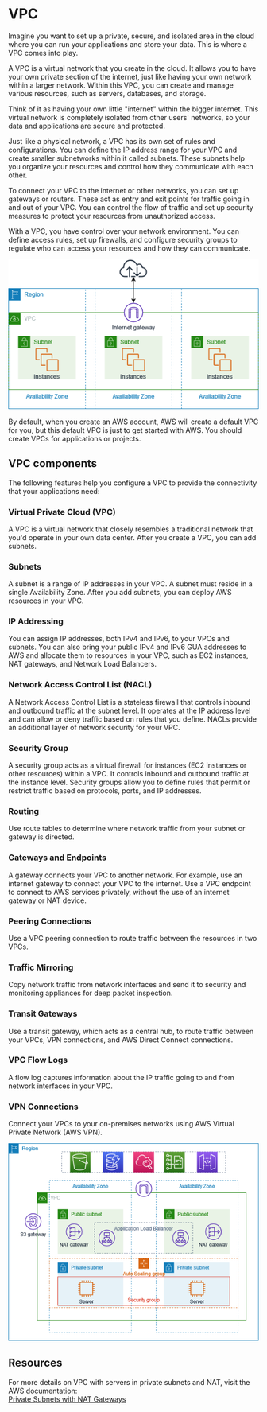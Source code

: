# VPC

Imagine you want to set up a private, secure, and isolated area in the cloud where you can run your applications and store your data. This is where a VPC comes into play.

A VPC is a virtual network that you create in the cloud. It allows you to have your own private section of the internet, just like having your own network within a larger network. Within this VPC, you can create and manage various resources, such as servers, databases, and storage.

Think of it as having your own little "internet" within the bigger internet. This virtual network is completely isolated from other users' networks, so your data and applications are secure and protected.

Just like a physical network, a VPC has its own set of rules and configurations. You can define the IP address range for your VPC and create smaller subnetworks within it called subnets. These subnets help you organize your resources and control how they communicate with each other.

To connect your VPC to the internet or other networks, you can set up gateways or routers. These act as entry and exit points for traffic going in and out of your VPC. You can control the flow of traffic and set up security measures to protect your resources from unauthorized access.

With a VPC, you have control over your network environment. You can define access rules, set up firewalls, and configure security groups to regulate who can access your resources and how they can communicate.

![VPC Diagram](./Screenshots/1st.png)

By default, when you create an AWS account, AWS will create a default VPC for you, but this default VPC is just to get started with AWS. You should create VPCs for applications or projects. 

## VPC components 

The following features help you configure a VPC to provide the connectivity that your applications need:

### Virtual Private Cloud (VPC)

A VPC is a virtual network that closely resembles a traditional network that you'd operate in your own data center. After you create a VPC, you can add subnets.

### Subnets

A subnet is a range of IP addresses in your VPC. A subnet must reside in a single Availability Zone. After you add subnets, you can deploy AWS resources in your VPC.

### IP Addressing

You can assign IP addresses, both IPv4 and IPv6, to your VPCs and subnets. You can also bring your public IPv4 and IPv6 GUA addresses to AWS and allocate them to resources in your VPC, such as EC2 instances, NAT gateways, and Network Load Balancers.

### Network Access Control List (NACL)

A Network Access Control List is a stateless firewall that controls inbound and outbound traffic at the subnet level. It operates at the IP address level and can allow or deny traffic based on rules that you define. NACLs provide an additional layer of network security for your VPC.
   
### Security Group

A security group acts as a virtual firewall for instances (EC2 instances or other resources) within a VPC. It controls inbound and outbound traffic at the instance level. Security groups allow you to define rules that permit or restrict traffic based on protocols, ports, and IP addresses.  

### Routing

Use route tables to determine where network traffic from your subnet or gateway is directed.

### Gateways and Endpoints

A gateway connects your VPC to another network. For example, use an internet gateway to connect your VPC to the internet. Use a VPC endpoint to connect to AWS services privately, without the use of an internet gateway or NAT device.

### Peering Connections

Use a VPC peering connection to route traffic between the resources in two VPCs.

### Traffic Mirroring

Copy network traffic from network interfaces and send it to security and monitoring appliances for deep packet inspection.

### Transit Gateways

Use a transit gateway, which acts as a central hub, to route traffic between your VPCs, VPN connections, and AWS Direct Connect connections.

### VPC Flow Logs

A flow log captures information about the IP traffic going to and from network interfaces in your VPC.

### VPN Connections

Connect your VPCs to your on-premises networks using AWS Virtual Private Network (AWS VPN).

![Private Subnet with NAT](./Screenshots/2nd.png)

## Resources 

For more details on VPC with servers in private subnets and NAT, visit the AWS documentation:  
[Private Subnets with NAT Gateways](https://docs.aws.amazon.com/vpc/latest/userguide/vpc-example-private-subnets-nat.html)
